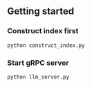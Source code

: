 ## Getting started

### Construct index first

```
python construct_index.py
```

### Start gRPC server

```
python llm_server.py
```

